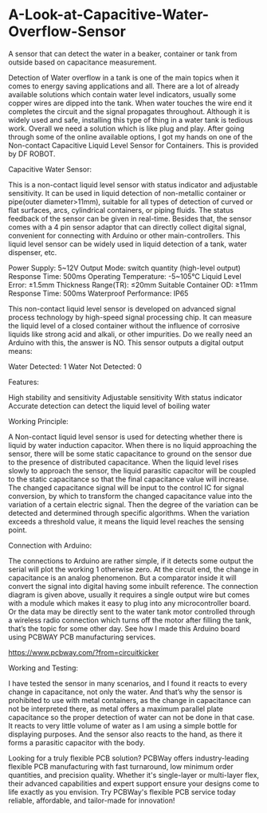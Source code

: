 # A-Look-at-Capacitive-Water-Overflow-Sensor
A sensor that can detect the water in a beaker, container or tank from outside based on capacitance measurement.

Detection of Water overflow in a tank is one of the main topics when it comes to energy saving applications and all. There are a lot of already available solutions which contain water level indicators, usually some copper wires are dipped into the tank. When water touches the wire end it completes the circuit and the signal propagates throughout. Although it is widely used and safe, installing this type of thing in a water tank is tedious work. Overall we need a solution which is like plug and play. After going through some of the online available options, I got my hands on one of the Non-contact Capacitive Liquid Level Sensor for Containers. This is provided by DF ROBOT. 

Capacitive Water Sensor:

This is a non-contact liquid level sensor with status indicator and adjustable sensitivity. It can be used in liquid detection of non-metallic container or pipe(outer diameter>11mm), suitable for all types of detection of curved or flat surfaces, arcs, cylindrical containers, or piping fluids. The status feedback of the sensor can be given in real-time. Besides that, the sensor comes with a 4 pin sensor adaptor that can directly collect digital signal, convenient for connecting with Arduino or other main-controllers. This liquid level sensor can be widely used in liquid detection of a tank, water dispenser, etc.

Power Supply: 5~12V
Output Mode: switch quantity (high-level output)
Response Time: 500ms
Operating Temperature: -5~105°C
Liquid Level Error: ±1.5mm
Thickness Range(TR): ≤20mm
Suitable Container OD: ≥11mm
Response Time: 500ms
Waterproof Performance: IP65

This non-contact liquid level sensor is developed on advanced signal process technology by high-speed signal processing chip. It can measure the liquid level of a closed container without the influence of corrosive liquids like strong acid and alkali, or other impurities. Do we really need an Arduino with this, the answer is NO. This sensor outputs a digital output means:

Water Detected: 1
Water Not Detected: 0

Features:

High stability and sensitivity
Adjustable sensitivity
With status indicator
Accurate detection can detect the liquid level of boiling water

Working Principle:

A Non-contact liquid level sensor is used for detecting whether there is liquid by water induction capacitor. When there is no liquid approaching the sensor, there will be some static capacitance to ground on the sensor due to the presence of distributed capacitance. When the liquid level rises slowly to approach the sensor, the liquid parasitic capacitor will be coupled to the static capacitance so that the final capacitance value will increase. The changed capacitance signal will be input to the control IC for signal conversion, by which to transform the changed capacitance value into the variation of a certain electric signal. Then the degree of the variation can be detected and determined through specific algorithms. When the variation exceeds a threshold value, it means the liquid level reaches the sensing point.

Connection with Arduino:

The connections to Arduino are rather simple, if it detects some output the serial will plot the working 1 otherwise zero. At the circuit end, the change in capacitance is an analog phenomenon. But a comparator inside it will convert the signal into digital having some inbuilt reference. The connection diagram is given above, usually it requires a single output wire but comes with a module which makes it easy to plug into any microcontroller board. Or the data may be directly sent to the water tank motor controlled through a wireless radio connection which turns off the motor after filling the tank, that’s the topic for some other day. See how I made this Arduino board using PCBWAY PCB manufacturing services.  
 
 https://www.pcbway.com/?from=circuitkicker

Working and Testing:

I have tested the sensor in many scenarios, and I found it reacts to every change in capacitance, not only the water. And that’s why the sensor is prohibited to use with metal containers, as the change in capacitance can not be interpreted there, as metal offers a maximum parallel plate capacitance so the proper detection of water can not be done in that case. It reacts to very little volume of water as I am using a simple bottle for displaying purposes. And the sensor also reacts to the hand, as there it forms a parasitic capacitor with the body.

Looking for a truly flexible PCB solution? PCBWay offers industry-leading flexible PCB manufacturing with fast turnaround, low minimum order quantities, and precision quality. Whether it's single-layer or multi-layer flex, their advanced capabilities and expert support ensure your designs come to life exactly as you envision. Try PCBWay's flexible PCB service today reliable, affordable, and tailor-made for innovation!
